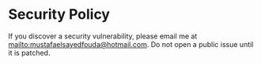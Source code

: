 # Security Policy

If you discover a security vulnerability, please email me at <mailto:mustafaelsayedfouda@hotmail.com>.
Do not open a public issue until it is patched.
